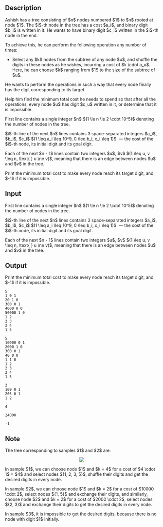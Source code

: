 ## Description

<div><p>Ashish has a tree consisting of $n$ nodes numbered $1$ to $n$ rooted at node $1$. The $i$-th node in the tree has a cost $a_i$, and binary digit $b_i$ is written in it. He wants to have binary digit $c_i$ written in the $i$-th node in the end.</p><p>To achieve this, he can perform the following operation any number of times: </p><ul> <li> Select any $k$ nodes from the subtree of any node $u$, and shuffle the digits in these nodes as he wishes, incurring a cost of $k \cdot a_u$. Here, he can choose $k$ ranging from $1$ to the size of the subtree of $u$. </li></ul><p>He wants to perform the operations in such a way that every node finally has the digit corresponding to its target.</p><p>Help him find the minimum total cost he needs to spend so that after all the operations, every node $u$ has digit $c_u$ written in it, or determine that it is impossible.</p></div><div class="input-specification"><p>First line contains a single integer $n$ $(1 \le n \le 2 \cdot 10^5)$ denoting the number of nodes in the tree.</p><p>$i$-th line of the next $n$ lines contains 3 space-separated integers $a_i$, $b_i$, $c_i$ $(1 \leq a_i \leq 10^9, 0 \leq b_i, c_i \leq 1)$ &nbsp;— the cost of the $i$-th node, its initial digit and its goal digit.</p><p>Each of the next $n - 1$ lines contain two integers $u$, $v$ $(1 \leq u, v \leq n, \text{ } u \ne v)$, meaning that there is an edge between nodes $u$ and $v$ in the tree.</p></div><div class="output-specification"><p>Print the minimum total cost to make every node reach its target digit, and $-1$ if it is impossible.</p></div>

## Input

<p>First line contains a single integer $n$ $(1 \le n \le 2 \cdot 10^5)$ denoting the number of nodes in the tree.</p><p>$i$-th line of the next $n$ lines contains 3 space-separated integers $a_i$, $b_i$, $c_i$ $(1 \leq a_i \leq 10^9, 0 \leq b_i, c_i \leq 1)$ &nbsp;— the cost of the $i$-th node, its initial digit and its goal digit.</p><p>Each of the next $n - 1$ lines contain two integers $u$, $v$ $(1 \leq u, v \leq n, \text{ } u \ne v)$, meaning that there is an edge between nodes $u$ and $v$ in the tree.</p>

## Output

<p>Print the minimum total cost to make every node reach its target digit, and $-1$ if it is impossible.</p>





```input1
5
1 0 1
20 1 0
300 0 1
4000 0 0
50000 1 0
1 2
2 3
2 4
1 5
```




```input2
5
10000 0 1
2000 1 0
300 0 1
40 0 0
1 1 0
1 2
2 3
2 4
1 5
```




```input3
2
109 0 1
205 0 1
1 2
```




```output1
4
```




```output2
24000
```




```output3
-1
```



## Note

<p>The tree corresponding to samples $1$ and $2$ are: </p><center><img class="tex-graphics" src="file://GZINz88a.png" style="max-width: 100.0%;max-height: 100.0%;"></center><p>In sample $1$, we can choose node $1$ and $k = 4$ for a cost of $4 \cdot 1$ = $4$ and select nodes ${1, 2, 3, 5}$, shuffle their digits and get the desired digits in every node.</p><p>In sample $2$, we can choose node $1$ and $k = 2$ for a cost of $10000 \cdot 2$, select nodes ${1, 5}$ and exchange their digits, and similarly, choose node $2$ and $k = 2$ for a cost of $2000 \cdot 2$, select nodes ${2, 3}$ and exchange their digits to get the desired digits in every node.</p><p>In sample $3$, it is impossible to get the desired digits, because there is no node with digit $1$ initially.</p>
